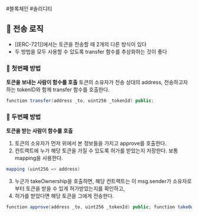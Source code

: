 #블록체인 #솔리디티 

## 🌈 전송 로직
+ [[ERC-721]]에서는 토큰을 전송할 때 2개의 다른 방식이 있다
+ 두 방법을 모두 사용할 수 있도록 transfer 함수를 추상화하는 것이 좋다

### 📌 첫번째 방법
**토큰을 보내는 사람이 함수를 호출**
토큰의 소유자가 전송 상대의 address, 전송하고자 하는 tokenID와 함께 transfer 함수를 호출한다.

``` Java
function transfer(address _to, uint256 _tokenId) public;
```

### 📌 두번째 방법
**토큰을 받는 사람이 함수를 호출**
1. 토큰의 소유자가 먼저 위에서 본 정보들을 가지고 approve를 호출한다.
2. 컨트랙트에 누가 해당 토큰을 가질 수 있도록 허가를 받았는지 저장한다. 보통 mapping을 사용한다.
```Java
mapping (uint256 => address)
```
3. 누군가 takeOwnership을 호출하면, 해당 컨트랙트는 이 msg.sender가 소유자로부터 토큰을 받을 수 있게 허가받았는지를 확인하고,
4. 허가를 받았다면 해당 토큰을 그에게 전송한다.

```Java
function approve(address _to, uint256 _tokenId) public; function takeOwnership(uint256 _tokenId) public;
```
